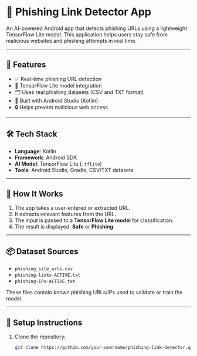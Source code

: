 # 🔐 Phishing Link Detector App

An AI-powered Android app that detects phishing URLs using a lightweight TensorFlow Lite model. This application helps users stay safe from malicious websites and phishing attempts in real time.

---

## 🚀 Features

- ✅ Real-time phishing URL detection  
- 🧠 TensorFlow Lite model integration  
- 🗂️ Uses real phishing datasets (CSV and TXT format)  
- 📱 Built with Android Studio (Kotlin)  
- 🔒 Helps prevent malicious web access  

---

## 🛠️ Tech Stack

- **Language**: Kotlin  
- **Framework**: Android SDK  
- **AI Model**: TensorFlow Lite (`.tflite`)  
- **Tools**: Android Studio, Gradle, CSV/TXT datasets  

---

## 🧪 How It Works

1. The app takes a user-entered or extracted URL.  
2. It extracts relevant features from the URL.  
3. The input is passed to a **TensorFlow Lite model** for classification.  
4. The result is displayed: **Safe** or **Phishing**.  

---

## 📦 Dataset Sources

- `phishing_site_urls.csv`  
- `phishing-links-ACTIVE.txt`  
- `phishing-IPs-ACTIVE.txt`  

These files contain known phishing URLs/IPs used to validate or train the model.

---

## 📱 Setup Instructions

1. Clone the repository:
   ```bash
   git clone https://github.com/your-username/phishing-link-detector.git

